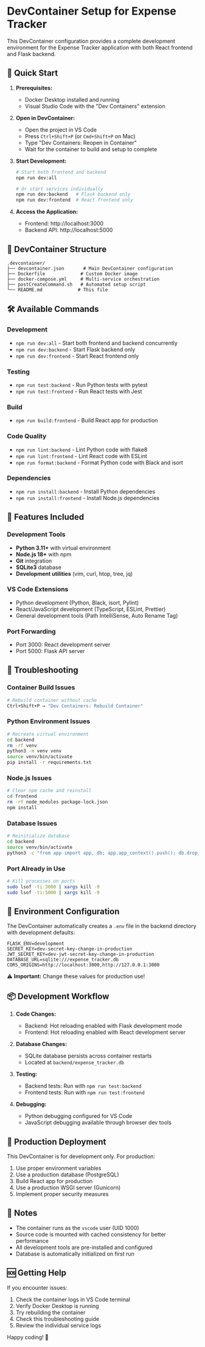 # DevContainer Setup for Expense Tracker

This DevContainer configuration provides a complete development environment for the Expense Tracker application with both React frontend and Flask backend.

## 🚀 Quick Start

1. **Prerequisites:**
   - Docker Desktop installed and running
   - Visual Studio Code with the "Dev Containers" extension

2. **Open in DevContainer:**
   - Open the project in VS Code
   - Press `Ctrl+Shift+P` (or `Cmd+Shift+P` on Mac)
   - Type "Dev Containers: Reopen in Container"
   - Wait for the container to build and setup to complete

3. **Start Development:**
   ```bash
   # Start both frontend and backend
   npm run dev:all
   
   # Or start services individually
   npm run dev:backend   # Flask backend only
   npm run dev:frontend  # React frontend only
   ```

4. **Access the Application:**
   - Frontend: http://localhost:3000
   - Backend API: http://localhost:5000

## 📁 DevContainer Structure

```
.devcontainer/
├── devcontainer.json       # Main DevContainer configuration
├── Dockerfile             # Custom Docker image
├── docker-compose.yml     # Multi-service orchestration
├── postCreateCommand.sh   # Automated setup script
└── README.md             # This file
```

## 🛠️ Available Commands

### Development
- `npm run dev:all` - Start both frontend and backend concurrently
- `npm run dev:backend` - Start Flask backend only
- `npm run dev:frontend` - Start React frontend only

### Testing
- `npm run test:backend` - Run Python tests with pytest
- `npm run test:frontend` - Run React tests with Jest

### Build
- `npm run build:frontend` - Build React app for production

### Code Quality
- `npm run lint:backend` - Lint Python code with flake8
- `npm run lint:frontend` - Lint React code with ESLint
- `npm run format:backend` - Format Python code with Black and isort

### Dependencies
- `npm run install:backend` - Install Python dependencies
- `npm run install:frontend` - Install Node.js dependencies

## 🔧 Features Included

### Development Tools
- **Python 3.11+** with virtual environment
- **Node.js 18+** with npm
- **Git** integration
- **SQLite3** database
- **Development utilities** (vim, curl, htop, tree, jq)

### VS Code Extensions
- Python development (Python, Black, isort, Pylint)
- React/JavaScript development (TypeScript, ESLint, Prettier)
- General development tools (Path IntelliSense, Auto Rename Tag)

### Port Forwarding
- Port 3000: React development server
- Port 5000: Flask API server

## 🐛 Troubleshooting

### Container Build Issues
```bash
# Rebuild container without cache
Ctrl+Shift+P → "Dev Containers: Rebuild Container"
```

### Python Environment Issues
```bash
# Recreate virtual environment
cd backend
rm -rf venv
python3 -m venv venv
source venv/bin/activate
pip install -r requirements.txt
```

### Node.js Issues
```bash
# Clear npm cache and reinstall
cd frontend
rm -rf node_modules package-lock.json
npm install
```

### Database Issues
```bash
# Reinitialize database
cd backend
source venv/bin/activate
python3 -c "from app import app, db; app.app_context().push(); db.drop_all(); db.create_all()"
```

### Port Already in Use
```bash
# Kill processes on ports
sudo lsof -ti:3000 | xargs kill -9
sudo lsof -ti:5000 | xargs kill -9
```

## 🔐 Environment Configuration

The DevContainer automatically creates a `.env` file in the backend directory with development defaults:

```env
FLASK_ENV=development
SECRET_KEY=dev-secret-key-change-in-production
JWT_SECRET_KEY=dev-jwt-secret-key-change-in-production
DATABASE_URL=sqlite:///expense_tracker.db
CORS_ORIGINS=http://localhost:3000,http://127.0.0.1:3000
```

⚠️ **Important:** Change these values for production use!

## 📦 Development Workflow

1. **Code Changes:**
   - Backend: Hot reloading enabled with Flask development mode
   - Frontend: Hot reloading enabled with React development server

2. **Database Changes:**
   - SQLite database persists across container restarts
   - Located at `backend/expense_tracker.db`

3. **Testing:**
   - Backend tests: Run with `npm run test:backend`
   - Frontend tests: Run with `npm run test:frontend`

4. **Debugging:**
   - Python debugging configured for VS Code
   - JavaScript debugging available through browser dev tools

## 🚀 Production Deployment

This DevContainer is for development only. For production:

1. Use proper environment variables
2. Use a production database (PostgreSQL)
3. Build React app for production
4. Use a production WSGI server (Gunicorn)
5. Implement proper security measures

## 📝 Notes

- The container runs as the `vscode` user (UID 1000)
- Source code is mounted with cached consistency for better performance
- All development tools are pre-installed and configured
- Database is automatically initialized on first run

## 🆘 Getting Help

If you encounter issues:

1. Check the container logs in VS Code terminal
2. Verify Docker Desktop is running
3. Try rebuilding the container
4. Check this troubleshooting guide
5. Review the individual service logs

Happy coding! 🎉
